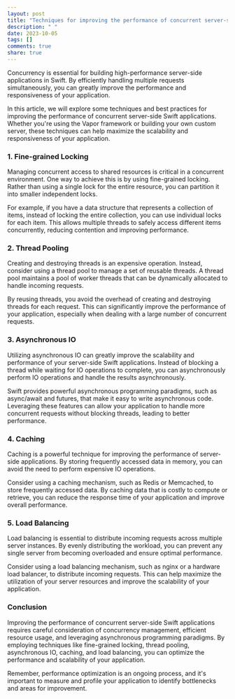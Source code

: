 ```yaml
---
layout: post
title: "Techniques for improving the performance of concurrent server-side Swift applications"
description: " "
date: 2023-10-05
tags: []
comments: true
share: true
---
```


Concurrency is essential for building high-performance server-side applications in Swift. By efficiently handling multiple requests simultaneously, you can greatly improve the performance and responsiveness of your application.

In this article, we will explore some techniques and best practices for improving the performance of concurrent server-side Swift applications. Whether you're using the Vapor framework or building your own custom server, these techniques can help maximize the scalability and responsiveness of your application.

### 1. Fine-grained Locking

Managing concurrent access to shared resources is critical in a concurrent environment. One way to achieve this is by using fine-grained locking. Rather than using a single lock for the entire resource, you can partition it into smaller independent locks.

For example, if you have a data structure that represents a collection of items, instead of locking the entire collection, you can use individual locks for each item. This allows multiple threads to safely access different items concurrently, reducing contention and improving performance.

### 2. Thread Pooling

Creating and destroying threads is an expensive operation. Instead, consider using a thread pool to manage a set of reusable threads. A thread pool maintains a pool of worker threads that can be dynamically allocated to handle incoming requests.

By reusing threads, you avoid the overhead of creating and destroying threads for each request. This can significantly improve the performance of your application, especially when dealing with a large number of concurrent requests.

### 3. Asynchronous IO

Utilizing asynchronous IO can greatly improve the scalability and performance of your server-side Swift applications. Instead of blocking a thread while waiting for IO operations to complete, you can asynchronously perform IO operations and handle the results asynchronously.

Swift provides powerful asynchronous programming paradigms, such as async/await and futures, that make it easy to write asynchronous code. Leveraging these features can allow your application to handle more concurrent requests without blocking threads, leading to better performance.

### 4. Caching

Caching is a powerful technique for improving the performance of server-side applications. By storing frequently accessed data in memory, you can avoid the need to perform expensive IO operations.

Consider using a caching mechanism, such as Redis or Memcached, to store frequently accessed data. By caching data that is costly to compute or retrieve, you can reduce the response time of your application and improve overall performance.

### 5. Load Balancing

Load balancing is essential to distribute incoming requests across multiple server instances. By evenly distributing the workload, you can prevent any single server from becoming overloaded and ensure optimal performance.

Consider using a load balancing mechanism, such as nginx or a hardware load balancer, to distribute incoming requests. This can help maximize the utilization of your server resources and improve the scalability of your application.

### Conclusion

Improving the performance of concurrent server-side Swift applications requires careful consideration of concurrency management, efficient resource usage, and leveraging asynchronous programming paradigms. By employing techniques like fine-grained locking, thread pooling, asynchronous IO, caching, and load balancing, you can optimize the performance and scalability of your application.

Remember, performance optimization is an ongoing process, and it's important to measure and profile your application to identify bottlenecks and areas for improvement.